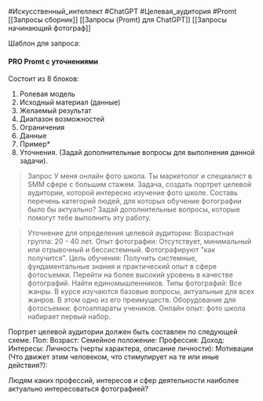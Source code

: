 #Искусственный_интеллект #ChatGPT #Целевая_аудитория #Promt 
[[Запросы сборник]]
[[Запросы (Promt) для ChatGPT]]
[[Запросы начинающий фотограф]]

Шаблон для запроса:
#### PRO Promt с уточнениями
Состоит из 8 блоков:
1. Ролевая модель
2. Исходный материал (данные)
3. Желаемый результат
4. Диапазон возможностей
5. Ограничения
6. Данные
7. Пример* 
8. Уточнения. (Задай дополнительные вопросы для выполнения данной задачи).

> Запрос
> У меня онлайн фото школа. Ты маркетолог и специалист в SMM сфере с большим стажем. Задача, создать портрет целевой аудитории, которой интересно изучение фото школе.
> Составь перечень категорий людей, для которых обучение фотографии было бы актуально?
> Задай дополнительные вопросы, которые помогут тебе выполнить эту работу.


> Уточнение для определения целевой аудитории:
> Возрастная группа: 20 - 40 лет.
> Опыт фотографии: Отсутствует, минимальный или отрывочный и бессистемный. Фотографируют "как получится".
> Цель обучения: Получить системные, фундаментальные знания и практический опыт в сфере фотосъемки. Перейти на более высокий уровень в качестве фотографий. Найти единомышленников.
> Типы фотографий: Все жанры. В курсе изучаются базовые вопросы, актуальные для всех жанров. В этом одно из его преимуществ.
> Оборудование для фотосъемки: фотоаппараты учеников.
> Онлайн опыт: фото школа набирает первый набор.


Портрет целевой аудитории должен быть составлен по следующей схеме.
Пол:
Возраст:
Семейное положение:
Профессия:
Доход:
Интересы:
Личность (черты характера, описание личности):
Мотивации (Что движет этим человеком, что стимулирует на те или иные действия?):

Людям каких профессий, интересов и сфер деятельности наиболее актуально интересоваться фотографией?

